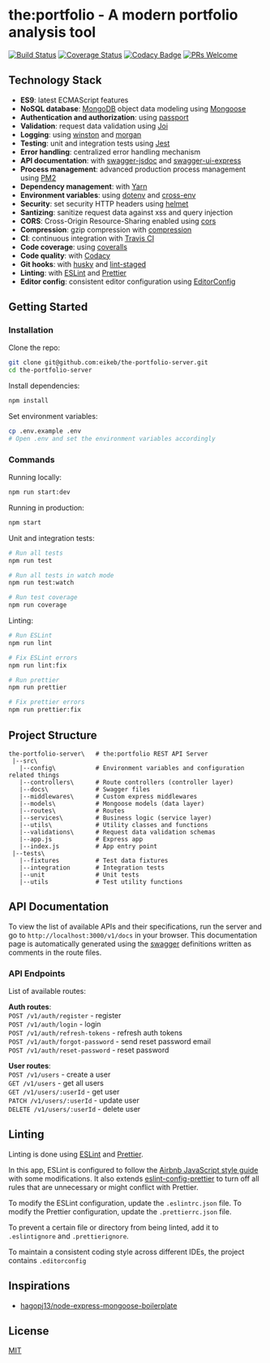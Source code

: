 # the:portfolio - A modern portfolio analysis tool

[![Build Status](https://travis-ci.org/eikeb/the-portfolio-server.svg?branch=master)](https://travis-ci.org/eikeb/the-portfolio-server)
[![Coverage Status](https://coveralls.io/repos/github/eikeb/the-portfolio-server/badge.svg?branch=master)](https://coveralls.io/github/eikeb/the-portfolio-server?branch=master)
[![Codacy Badge](https://api.codacy.com/project/badge/Grade/3dfe239849164fe1b007886708df23fe)](https://app.codacy.com/manual/eikeb/the-portfolio-server?utm_source=github.com&utm_medium=referral&utm_content=eikeb/the-portfolio-server&utm_campaign=Badge_Grade_Dashboard)
[![PRs Welcome](https://img.shields.io/badge/PRs-welcome-brightgreen.svg?style=flat-square)](http://makeapullrequest.com)

## Technology Stack

- **ES9**: latest ECMAScript features
- **NoSQL database**: [MongoDB](https://www.mongodb.com) object data modeling using [Mongoose](https://mongoosejs.com)
- **Authentication and authorization**: using [passport](http://www.passportjs.org)
- **Validation**: request data validation using [Joi](https://github.com/hapijs/joi)
- **Logging**: using [winston](https://github.com/winstonjs/winston) and [morgan](https://github.com/expressjs/morgan)
- **Testing**: unit and integration tests using [Jest](https://jestjs.io)
- **Error handling**: centralized error handling mechanism
- **API documentation**: with [swagger-jsdoc](https://github.com/Surnet/swagger-jsdoc) and [swagger-ui-express](https://github.com/scottie1984/swagger-ui-express)
- **Process management**: advanced production process management using [PM2](https://pm2.keymetrics.io)
- **Dependency management**: with [Yarn](https://yarnpkg.com)
- **Environment variables**: using [dotenv](https://github.com/motdotla/dotenv) and [cross-env](https://github.com/kentcdodds/cross-env#readme)
- **Security**: set security HTTP headers using [helmet](https://helmetjs.github.io)
- **Santizing**: sanitize request data against xss and query injection
- **CORS**: Cross-Origin Resource-Sharing enabled using [cors](https://github.com/expressjs/cors)
- **Compression**: gzip compression with [compression](https://github.com/expressjs/compression)
- **CI**: continuous integration with [Travis CI](https://travis-ci.org)
- **Code coverage**: using [coveralls](https://coveralls.io)
- **Code quality**: with [Codacy](https://www.codacy.com)
- **Git hooks**: with [husky](https://github.com/typicode/husky) and [lint-staged](https://github.com/okonet/lint-staged)
- **Linting**: with [ESLint](https://eslint.org) and [Prettier](https://prettier.io)
- **Editor config**: consistent editor configuration using [EditorConfig](https://editorconfig.org)

## Getting Started

### Installation

Clone the repo:

```bash
git clone git@github.com:eikeb/the-portfolio-server.git
cd the-portfolio-server
```

Install dependencies:

```bash
npm install
```

Set environment variables:

```bash
cp .env.example .env
# Open .env and set the environment variables accordingly
```

### Commands

Running locally:

```bash
npm run start:dev
```

Running in production:

```bash
npm start
```

Unit and integration tests:

```bash
# Run all tests
npm run test

# Run all tests in watch mode
npm run test:watch

# Run test coverage
npm run coverage
```

Linting:

```bash
# Run ESLint
npm run lint

# Fix ESLint errors
npm run lint:fix

# Run prettier
npm run prettier

# Fix prettier errors
npm run prettier:fix
```

## Project Structure

```
the-portfolio-server\   # the:portfolio REST API Server
 |--src\
   |--config\           # Environment variables and configuration related things
   |--controllers\      # Route controllers (controller layer)
   |--docs\             # Swagger files
   |--middlewares\      # Custom express middlewares
   |--models\           # Mongoose models (data layer)
   |--routes\           # Routes
   |--services\         # Business logic (service layer)
   |--utils\            # Utility classes and functions
   |--validations\      # Request data validation schemas
   |--app.js            # Express app
   |--index.js          # App entry point
 |--tests\
   |--fixtures          # Test data fixtures
   |--integration       # Integration tests
   |--unit              # Unit tests
   |--utils             # Test utility functions
```

## API Documentation

To view the list of available APIs and their specifications, run the server and go to `http://localhost:3000/v1/docs` in your browser. This documentation page is automatically generated using the [swagger](https://swagger.io/) definitions written as comments in the route files.

### API Endpoints

List of available routes:

**Auth routes**:\
`POST /v1/auth/register` - register\
`POST /v1/auth/login` - login\
`POST /v1/auth/refresh-tokens` - refresh auth tokens\
`POST /v1/auth/forgot-password` - send reset password email\
`POST /v1/auth/reset-password` - reset password

**User routes**:\
`POST /v1/users` - create a user\
`GET /v1/users` - get all users\
`GET /v1/users/:userId` - get user\
`PATCH /v1/users/:userId` - update user\
`DELETE /v1/users/:userId` - delete user

## Linting

Linting is done using [ESLint](https://eslint.org/) and [Prettier](https://prettier.io).

In this app, ESLint is configured to follow the [Airbnb JavaScript style guide](https://github.com/airbnb/javascript/tree/master/packages/eslint-config-airbnb-base) with some modifications. It also extends [eslint-config-prettier](https://github.com/prettier/eslint-config-prettier) to turn off all rules that are unnecessary or might conflict with Prettier.

To modify the ESLint configuration, update the `.eslintrc.json` file. To modify the Prettier configuration, update the `.prettierrc.json` file.

To prevent a certain file or directory from being linted, add it to `.eslintignore` and `.prettierignore`.

To maintain a consistent coding style across different IDEs, the project contains `.editorconfig`

## Inspirations

- [hagopj13/node-express-mongoose-boilerplate](https://github.com/hagopj13/node-express-mongoose-boilerplate)

## License

[MIT](LICENSE)

